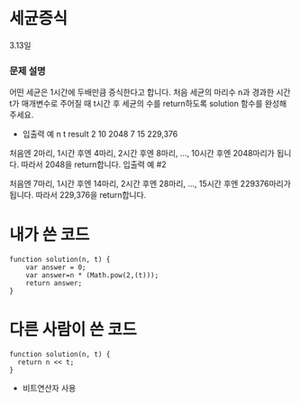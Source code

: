 # 세균증식 

3.13일

### 문제 설명

어떤 세균은 1시간에 두배만큼 증식한다고 합니다. 처음 세균의 마리수 n과 경과한 시간 t가 매개변수로 주어질 때 t시간 후 세균의 수를 return하도록 solution 함수를 완성해주세요.

+ 입출력 예
n	t	result
2	10	2048
7	15	229,376

처음엔 2마리, 1시간 후엔 4마리, 2시간 후엔 8마리, ..., 10시간 후엔 2048마리가 됩니다. 따라서 2048을 return합니다.
입출력 예 #2

처음엔 7마리, 1시간 후엔 14마리, 2시간 후엔 28마리, ..., 15시간 후엔 229376마리가 됩니다. 따라서 229,376을 return합니다.

# 내가 쓴 코드 

    function solution(n, t) {
        var answer = 0;
        var answer=n * (Math.pow(2,(t)));
        return answer;
    }


# 다른 사람이 쓴 코드

    function solution(n, t) {
      return n << t;
    }

+ 비트연산자 사용